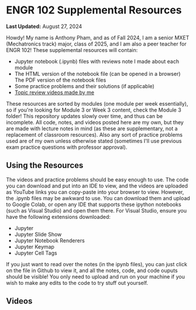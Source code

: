 # ENGR 102 Supplemental Resources

**Last Updated:** August 27, 2024

Howdy! My name is Anthony Pham, and as of Fall 2024, I am a senior MXET (Mechatronics track) major, class of 2025, and I am also a peer teacher for ENGR 102! These supplemental resources will contain:
<ul>
  <li>Jupyter notebook (.ipynb) files with reviews note I made about each module</li>
  <li>The HTML version of the notebook file (can be opened in a browser)</li>
  <l1>The PDF version of the notebook files</li>
  <li>Some practice problems and their solutions (if applicable)</li>
  <li><a href="https://github.com/RicePandaaaa/TAMU-ENGR-102-Notes/blob/main/README.md#videos">Topic review videos made by me</a></li>
</ul>

These resources are sorted by modules (one module per week essentially), so if you're looking for Module 3 or Week 3 content, check the Module 3 folder! This repository updates slowly over time, and thus can be incomplete. All code, notes, and videos posted here are my own, but they are made with lecture notes in mind (as these are supplementary, not a replacement of classroom resources). Also any sort of practice problems used are of my own unless otherwise stated (sometimes I'll use previous exam practice questions with professor approval).

## Using the Resources
The videos and practice problems should be easy enough to use. The code you can download and put into an IDE to view, and the videos are uploaded as YouTube links you can copy-paste into your browser to view. However, the .ipynb files may be awkward to use. You can download them and upload to Google Colab, or open any IDE that supports these ipython notebooks (such as Visual Studio) and open them there. For Visual Studio, ensure you have the following extensions downloaded:
<ul>
  <li>Jupyter</li>
  <li>Jupyter Slide Show</li>
  <li>Jupyter Notebook Renderers</li>
  <li>Jupyter Keymap</li>
  <li>Jupyter Cell Tags</li>
</ul>

If you just want to read over the notes (in the ipynb files), you can just click on the file in Github to view it, and all the notes, code, and code ouputs should be visible! You only need to upload and run on your machine if you wish to make any edits to the code to try stuff out yourself.

## Videos
